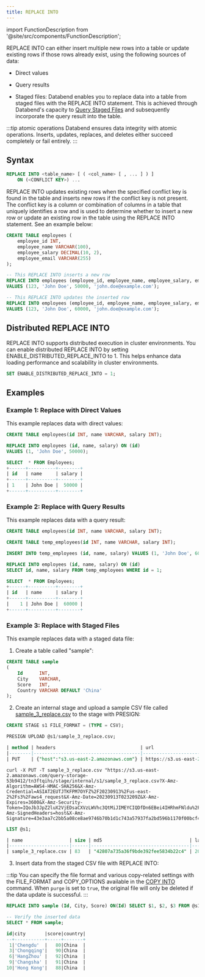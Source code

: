 ```yaml
---
title: REPLACE INTO
---
```


import FunctionDescription from '@site/src/components/FunctionDescription';

<FunctionDescription description="Introduced: v1.1.55"/>

REPLACE INTO can either insert multiple new rows into a table or update existing rows if those rows already exist, using the following sources of data:

- Direct values

- Query results

- Staged files: Databend enables you to replace data into a table from staged files with the REPLACE INTO statement. This is achieved through Databend's capacity to [Query Staged Files](../../12-load-data/00-transform/05-querying-stage.md) and subsequently incorporate the query result into the table.

:::tip atomic operations
Databend ensures data integrity with atomic operations. Inserts, updates, replaces, and deletes either succeed completely or fail entirely.
:::

## Syntax

```sql
REPLACE INTO <table_name> [ ( <col_name> [ , ... ] ) ]
    ON (<CONFLICT KEY>) ...
```

REPLACE INTO updates existing rows when the specified conflict key is found in the table and inserts new rows if the conflict key is not present. The conflict key is a column or combination of columns in a table that uniquely identifies a row and is used to determine whether to insert a new row or update an existing row in the table using the REPLACE INTO statement. See an example below:

```sql
CREATE TABLE employees (
    employee_id INT,
    employee_name VARCHAR(100),
    employee_salary DECIMAL(10, 2),
    employee_email VARCHAR(255)
);

-- This REPLACE INTO inserts a new row
REPLACE INTO employees (employee_id, employee_name, employee_salary, employee_email) ON (employee_email)
VALUES (123, 'John Doe', 50000, 'john.doe@example.com');

-- This REPLACE INTO updates the inserted row
REPLACE INTO employees (employee_id, employee_name, employee_salary, employee_email) ON (employee_email)
VALUES (123, 'John Doe', 60000, 'john.doe@example.com');
```

## Distributed REPLACE INTO

REPLACE INTO supports distributed execution in cluster environments. You can enable distributed REPLACE INTO by setting ENABLE_DISTRIBUTED_REPLACE_INTO to 1. This helps enhance data loading performance and scalability in cluster environments.

```sql
SET ENABLE_DISTRIBUTED_REPLACE_INTO = 1;
```

## Examples

### Example 1: Replace with Direct Values

This example replaces data with direct values:

```sql
CREATE TABLE employees(id INT, name VARCHAR, salary INT);

REPLACE INTO employees (id, name, salary) ON (id)
VALUES (1, 'John Doe', 50000);

SELECT  * FROM Employees;
+------+----------+--------+
| id   | name     | salary |
+------+----------+--------+
| 1    | John Doe |  50000 |
+------+----------+--------+
```

### Example 2: Replace with Query Results

This example replaces data with a query result:

```sql
CREATE TABLE employees(id INT, name VARCHAR, salary INT);

CREATE TABLE temp_employees(id INT, name VARCHAR, salary INT);

INSERT INTO temp_employees (id, name, salary) VALUES (1, 'John Doe', 60000);

REPLACE INTO employees (id, name, salary) ON (id)
SELECT id, name, salary FROM temp_employees WHERE id = 1;

SELECT  * FROM Employees;
+------+----------+--------+
| id   | name     | salary |
+------+----------+--------+
|    1 | John Doe |  60000 |
+------+----------+--------+
```

### Example 3: Replace with Staged Files

This example replaces data with a staged data file:

1. Create a table called "sample":

```sql
CREATE TABLE sample
(
    Id      INT,
    City    VARCHAR,
    Score   INT,
    Country VARCHAR DEFAULT 'China'
);
```

2. Create an internal stage and upload a sample CSV file called [sample_3_replace.csv](https://github.com/ZhiHanZ/databend/blob/0f333a13fc38548595ea58242a37c5f4a73e9c88/tests/data/sample_3_replace.csv) to the stage with PRESIGN:

```sql
CREATE STAGE s1 FILE_FORMAT = (TYPE = CSV);

PRESIGN UPLOAD @s1/sample_3_replace.csv;

| method | headers                               | url                                                                                                                                                                                                                                                                                                                                                                                                                                                                                                                                                                                                                                                                                                                                                                                                                                                                                                                                                                                                                                                                                                                                                                                                                                                                                                                                                                                                                                                                                                                                                                                                                                                                                                                                                    |
|--------|---------------------------------------|--------------------------------------------------------------------------------------------------------------------------------------------------------------------------------------------------------------------------------------------------------------------------------------------------------------------------------------------------------------------------------------------------------------------------------------------------------------------------------------------------------------------------------------------------------------------------------------------------------------------------------------------------------------------------------------------------------------------------------------------------------------------------------------------------------------------------------------------------------------------------------------------------------------------------------------------------------------------------------------------------------------------------------------------------------------------------------------------------------------------------------------------------------------------------------------------------------------------------------------------------------------------------------------------------------------------------------------------------------------------------------------------------------------------------------------------------------------------------------------------------------------------------------------------------------------------------------------------------------------------------------------------------------------------------------------------------------------------------------------------------------|
| PUT    | {"host":"s3.us-east-2.amazonaws.com"} | https://s3.us-east-2.amazonaws.com/query-storage-53b9412/tn3ftqihs/stage/internal/s1/sample_3_replace.csv?X-Amz-Algorithm=AWS4-HMAC-SHA256&X-Amz-Credential=ASIAT2EUTJTKFPM7OYFZ%2F20230913%2Fus-east-2%2Fs3%2Faws4_request&X-Amz-Date=20230913T023209Z&X-Amz-Expires=3600&X-Amz-Security-Token=IQoJb3JpZ2luX2VjEDsaCXVzLWVhc3QtMiJIMEYCIQDfDn6EBei4IHRhmFNldu%2FpafMhHwx%2B934HQDafsfFQOAIhAI38G%2FaKG3GFso8qHBCguoL3GvXUIDaKDJ3bJs5VBSwoKvwECCQQABoMMjYyMzA0NjQ4NDA0IgxyYEa7Xes%2Bb%2FnDT%2Fkq2QRkkQi83V9qVKyZJP0UoOBZEaFIS1qkPd2gEObVd3%2BA8yq8wVhdr749DmvZ7sXWlcXsXmXOjnl9cxwkvcJuXZ%2F1LVO5Kh3vTSF3dbNkbkIY3z9pEOX70llHFSenSSo8f44wqzsFkuLanwpzWjL2eFn%2B1boz7iDuWY7p2bb7ZtoTkYat4TrHQWpG2hPayk3Sn6ueAfBMCnYJ3oMy2a1G7F0onz3pM%2FFSRxCe7tsPMAEg2wP24YnXhKCUaq7xo8Gvy81FKNhhPr8XWYW0tHBON3aWh7t1q6mJw%2B3KeUtMI6Cdz1BsqhGpLgMUB%2BPctxHmlm2UVUk72LsmxioAKq4Fl48jFsMz7fwKjbheMqv6jKlzgu%2B8B4V6DCo2KqsTsip%2FoOevk4R4X5OTqA4FQ3Qy%2BX%2FtMUMKohXkXKYSJPP15XPOYsogXrQWhszK%2B%2FaUth%2FzY8GAzYf0MemnooACTkDE6A8v5uB%2FRoPQwSPCQ0Dwbn%2FNrLVC3c649l%2FWh7iy2FcE2CDm7yppj5XklttYuhwiuQ%2B2WnDcRn0yesqeTeRoDP0lBZyGj%2FlB7hATTqDZV2lSSFI737sU8BWBncOoTqBltaClBdtIQkTtmheDAMtNdQ8zvF5ZmFetF4eUU0D3AZ3FD90lTUZ6gSPGfVlIZbwY%2BBW%2FmG1tP5%2BaokXkMnywPaYvtep1HwR3cHg%2B8qoZW5o11yPCRAd0MEZmOaYO18JSYuwejam8pb%2F1BVbi%2B6a1W62ohAa4zCH29%2BGGISNqjLcKTZQOA6gEt7%2BZoUxd4mQ5wg4BxIpqEXL%2F0YpcMKm%2BhKgGOpoBWEV2udBO%2FX9wSP%2FAMK4KwmeIboZ1aQpwkBgUmtP%2FsgXErKghAm54PA7dK1n7sm%2FqOBQjXuRWTj%2B3iykJaT97dWoutgmqYgqj377TweIVffXF0cSHx1%2F3ri3aXmZ9fh4GAfcfhzs7NugH%2Fk2IkORKHHv3tGmlKGHLVp8XL0bXIqTsCthRRJvOwlYIaPumBhfaEA38PAs%2BSeEwwA%3D%3D&X-Amz-SignedHeaders=host&X-Amz-Signature=43e3aa7c2bb5a08ce8ae9746b70b1d1c743a57937fa2bd596b1170f00bcf4f34 |
```

```shell
curl -X PUT -T sample_3_replace.csv "https://s3.us-east-2.amazonaws.com/query-storage-53b9412/tn3ftqihs/stage/internal/s1/sample_3_replace.csv?X-Amz-Algorithm=AWS4-HMAC-SHA256&X-Amz-Credential=ASIAT2EUTJTKFPM7OYFZ%2F20230913%2Fus-east-2%2Fs3%2Faws4_request&X-Amz-Date=20230913T023209Z&X-Amz-Expires=3600&X-Amz-Security-Token=IQoJb3JpZ2luX2VjEDsaCXVzLWVhc3QtMiJIMEYCIQDfDn6EBei4IHRhmFNldu%2FpafMhHwx%2B934HQDafsfFQOAIhAI38G%2FaKG3GFso8qHBCguoL3GvXUIDaKDJ3bJs5VBSwoKvwECCQQABoMMjYyMzA0NjQ4NDA0IgxyYEa7Xes%2Bb%2FnDT%2Fkq2QRkkQi83V9qVKyZJP0UoOBZEaFIS1qkPd2gEObVd3%2BA8yq8wVhdr749DmvZ7sXWlcXsXmXOjnl9cxwkvcJuXZ%2F1LVO5Kh3vTSF3dbNkbkIY3z9pEOX70llHFSenSSo8f44wqzsFkuLanwpzWjL2eFn%2B1boz7iDuWY7p2bb7ZtoTkYat4TrHQWpG2hPayk3Sn6ueAfBMCnYJ3oMy2a1G7F0onz3pM%2FFSRxCe7tsPMAEg2wP24YnXhKCUaq7xo8Gvy81FKNhhPr8XWYW0tHBON3aWh7t1q6mJw%2B3KeUtMI6Cdz1BsqhGpLgMUB%2BPctxHmlm2UVUk72LsmxioAKq4Fl48jFsMz7fwKjbheMqv6jKlzgu%2B8B4V6DCo2KqsTsip%2FoOevk4R4X5OTqA4FQ3Qy%2BX%2FtMUMKohXkXKYSJPP15XPOYsogXrQWhszK%2B%2FaUth%2FzY8GAzYf0MemnooACTkDE6A8v5uB%2FRoPQwSPCQ0Dwbn%2FNrLVC3c649l%2FWh7iy2FcE2CDm7yppj5XklttYuhwiuQ%2B2WnDcRn0yesqeTeRoDP0lBZyGj%2FlB7hATTqDZV2lSSFI737sU8BWBncOoTqBltaClBdtIQkTtmheDAMtNdQ8zvF5ZmFetF4eUU0D3AZ3FD90lTUZ6gSPGfVlIZbwY%2BBW%2FmG1tP5%2BaokXkMnywPaYvtep1HwR3cHg%2B8qoZW5o11yPCRAd0MEZmOaYO18JSYuwejam8pb%2F1BVbi%2B6a1W62ohAa4zCH29%2BGGISNqjLcKTZQOA6gEt7%2BZoUxd4mQ5wg4BxIpqEXL%2F0YpcMKm%2BhKgGOpoBWEV2udBO%2FX9wSP%2FAMK4KwmeIboZ1aQpwkBgUmtP%2FsgXErKghAm54PA7dK1n7sm%2FqOBQjXuRWTj%2B3iykJaT97dWoutgmqYgqj377TweIVffXF0cSHx1%2F3ri3aXmZ9fh4GAfcfhzs7NugH%2Fk2IkORKHHv3tGmlKGHLVp8XL0bXIqTsCthRRJvOwlYIaPumBhfaEA38PAs%2BSeEwwA%3D%3D&X-Amz-SignedHeaders=host&X-Amz-Signature=43e3aa7c2bb5a08ce8ae9746b70b1d1c743a57937fa2bd596b1170f00bcf4f34"
```

```sql
LIST @s1;

| name                 | size | md5                                | last_modified                 | creator |
|----------------------|------|------------------------------------|-------------------------------|---------|
| sample_3_replace.csv | 83   | "42807a735a36f9bde392fee5834b22c4" | 2023-09-13 02:43:29.000 +0000 | NULL    |
```

3. Insert data from the staged CSV file with REPLACE INTO:

:::tip
You can specify the file format and various copy-related settings with the FILE_FORMAT and COPY_OPTIONS available in the [COPY INTO](dml-copy-into-table.md) command. When `purge` is set to `true`, the original file will only be deleted if the data update is successful. 
:::

```sql
REPLACE INTO sample (Id, City, Score) ON(Id) SELECT $1, $2, $3 FROM @s1 (FILE_FORMAT=>'csv');

-- Verify the inserted data
SELECT * FROM sample;

id|city       |score|country|
--+-----------+-----+-------+
 1|'Chengdu'  |   80|China  |
 3|'Chongqing'|   90|China  |
 6|'HangZhou' |   92|China  |
 9|'Changsha' |   91|China  |
10|'Hong Kong'|   88|China  |
```